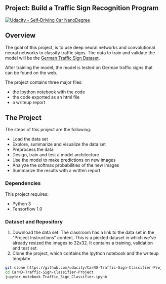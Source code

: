 ## Project: Build a Traffic Sign Recognition Program
[![Udacity - Self-Driving Car NanoDegree](https://s3.amazonaws.com/udacity-sdc/github/shield-carnd.svg)](http://www.udacity.com/drive)

Overview
---
The goal of this project, is to use deep neural networks and convolutional neural networks to classify traffic signs. The data to train and validate the model will be the [German Traffic Sign Dataset](http://benchmark.ini.rub.de/?section=gtsrb&subsection=dataset). 

After training the model, the model is tested on German traffic signs that can be found on the web.

The project contains three major files: 
* the Ipython notebook with the code
* the code exported as an html file
* a writeup report 


The Project
---
The steps of this project are the following:
* Load the data set
* Explore, summarize and visualize the data set
* Preprocess the data
* Design, train and test a model architecture
* Use the model to make predictions on new images
* Analyze the softmax probabilities of the new images
* Summarize the results with a written report

### Dependencies
This project requires:
* Python 3
* Tensorflow 1.0

### Dataset and Repository

1. Download the data set. The classroom has a link to the data set in the "Project Instructions" content. This is a pickled dataset in which we've already resized the images to 32x32. It contains a training, validation and test set.
2. Clone the project, which contains the Ipython notebook and the writeup template.
```sh
git clone https://github.com/udacity/CarND-Traffic-Sign-Classifier-Project
cd CarND-Traffic-Sign-Classifier-Project
jupyter notebook Traffic_Sign_Classifier.ipynb
```